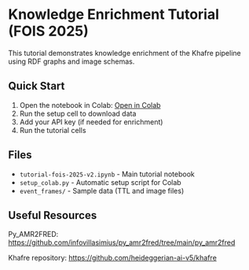 # Knowledge Enrichment Tutorial (FOIS 2025)

This tutorial demonstrates knowledge enrichment of the Khafre pipeline using RDF graphs and image schemas.

## Quick Start

1. Open the notebook in Colab: [Open in Colab](https://colab.research.google.com/github/StenDoipanni/demos-tutorials/blob/main/tutorial-fois-2025/tutorial-fois-2025-v2.ipynb)
2. Run the setup cell to download data
3. Add your API key (if needed for enrichment)
4. Run the tutorial cells

## Files

- `tutorial-fois-2025-v2.ipynb` - Main tutorial notebook
- `setup_colab.py` - Automatic setup script for Colab
- `event_frames/` - Sample data (TTL and image files)

## Useful Resources

Py_AMR2FRED: https://github.com/infovillasimius/py_amr2fred/tree/main/py_amr2fred


Khafre repository: https://github.com/heideggerian-ai-v5/khafre
